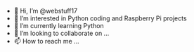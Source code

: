 - 👋 Hi, I’m @webstuff17
- 👀 I’m interested in Python coding and Raspberry Pi projects
- 🌱 I’m currently learning Python
- 💞️ I’m looking to collaborate on ...
- 📫 How to reach me ...

<!---
webstuff17/webstuff17 is a ✨ special ✨ repository because its `README.md` (this file) appears on your GitHub profile.
You can click the Preview link to take a look at your changes.
--->
